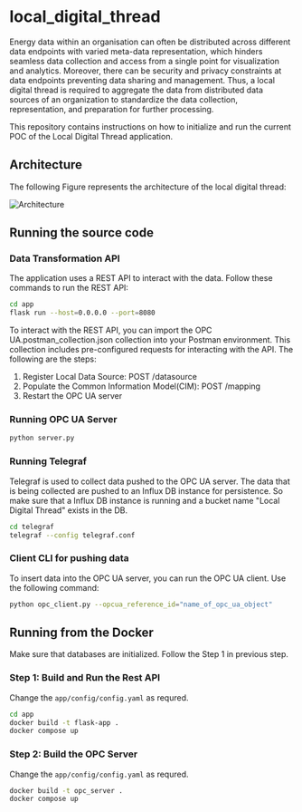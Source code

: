 # local_digital_thread

Energy data within an organisation can often be distributed across different data endpoints with varied meta-data representation, which hinders seamless data collection and access from a single point for visualization and analytics. Moreover, there can be security and privacy constraints at data endpoints preventing data sharing and management. Thus, a local digital thread is required to aggregate the data from distributed data sources of an organization to standardize the data collection, representation, and preparation for further processing. 

This repository contains instructions on how to initialize and run the current POC of the Local Digital Thread application.

## Architecture 

The following Figure represents the architecture of the local digital thread:


![Architecture](https://github.com/tharindupr/local_digital_thread/blob/main/local%20digital%20thread%20architecture.png)

## Running the source code

### Data Transformation API

The application uses a REST API to interact with the data. Follow these commands to run the REST API:

```bash
cd app
flask run --host=0.0.0.0 --port=8080
```

To interact with the REST API, you can import the OPC UA.postman_collection.json collection into your Postman environment. This collection includes pre-configured requests for interacting with the API. The following are the steps:

1. Register Local Data Source: POST /datasource
2. Populate the Common Information Model(CIM): POST /mapping
3. Restart the OPC UA server


### Running OPC UA Server
```bash
python server.py
```

### Running Telegraf
Telegraf is used to collect data pushed to the OPC UA server. The data that is being collected are pushed to an Influx DB instance for persistence. So make sure that a Influx DB instance is running and a bucket name "Local Digital Thread" exists in the DB.

```bash
cd telegraf
telegraf --config telegraf.conf
```

### Client CLI for pushing data 
To insert data into the OPC UA server, you can run the OPC UA client. Use the following command:

```bash
python opc_client.py --opcua_reference_id="name_of_opc_ua_object"
```


## Running from the Docker

Make sure that databases are initialized. Follow the Step 1 in previous step.

### Step 1: Build and Run the Rest API

Change the `app/config/config.yaml` as requred.

```bash
cd app
docker build -t flask-app .
docker compose up
```

### Step 2: Build the OPC Server

Change the `app/config/config.yaml` as requred.

```bash
docker build -t opc_server .
docker compose up
```

